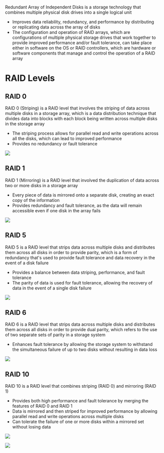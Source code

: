 Redundant Array of Independent Disks is a storage technology that combines multiple physical disk drives into a single logical unit

* Improves data reliability, redundancy, and performance by distributing or replicating data across the array of disks
* The configuration and operation of RAID arrays, which are configurations of multiple physical storage drives that work together to provide improved performance and/or fault tolerance, can take place either in software on the OS or RAID controllers, which are hardware or software components that manage and control the operation of a RAID array

# RAID Levels

## RAID 0

RAID 0 (Striping) is a RAID level that involves the striping of data across multiple disks in a storage array, which is a data distribution technique that divides data into blocks with each block being written across multiple disks in the storage array

* The striping process allows for parallel read and write operations across all the disks, which can lead to improved performance
* Provides no redundancy or fault tolerance

![](https://github.com/JonmarCorpuz/SecondBrain/blob/main/Assets/Capture9.png)

## RAID 1

RAID 1 (Mirroring) is a RAID level that involved the duplication of data across two or more disks in a storage array

* Every piece of data is mirrored onto a separate disk, creating an exact copy of the information
* Provides redundancy and fault tolerance, as the data will remain accessible even if one disk in the array fails

![](https://github.com/JonmarCorpuz/SecondBrain/blob/main/Assets/Capture10.png)

## RAID 5

RAID 5 is a RAID level that strips data across multiple disks and distributes them across all disks in order to provide parity, which is a form of redundancy that's used to provide fault tolerance and data recovery in the event of a disk failure

* Provides a balance between data striping, performance, and fault tolerance
* The parity of data is used for fault tolerance, allowing the recovery of data in the event of a single disk failure

![](https://github.com/JonmarCorpuz/SecondBrain/blob/main/Assets/Capture11.png)

## RAID 6

RAID 6 is a RAID level that strips data across multiple disks and distributes them across all disks in order to provide dual parity, which refers to the use of two separate sets of parity in a storage system

* Enhances fault tolerance by allowing the storage system to withstand the simultaneous failure of up to two disks without resulting in data loss

![](https://github.com/JonmarCorpuz/SecondBrain/blob/main/Assets/Capture12.png)

## RAID 10

RAID 10 is a RAID level that combines striping (RAID 0) and mirroring (RAID 1)

* Provides both high performance and fault tolerance by merging the features of RAID 0 and RAID 1
* Data is mirrored and then striped for improved performance by allowing parallel read and write operations across multiple disks
* Can tolerate the failure of one or more disks within a mirrored set without losing data

![](https://github.com/JonmarCorpuz/SecondBrain/blob/main/Assets/Capture13.png)

![](https://github.com/JonmarCorpuz/SecondBrain/blob/main/Assets/Capture14.png)
